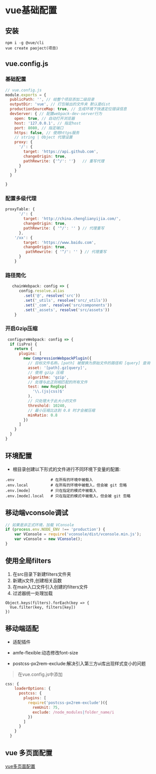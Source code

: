 # vue基础配置

## 安装

```
npm i -g @vue/cli
vue create paoject(项目)
```

## vue.config.js

### 基础配置

```javascript
// vue.config.js
module.exports = {
  publicPath: '', // 给整个项目添加二级目录
  outputDir: 'vue', // 打包输出的文件夹 默认是dist
  productionSourceMap: true, // 生成环境下快速定位错误信息
  devServer: { // 配置webpack-dev-server行为
    open: true, // 自动打开浏览器
    host: '127.0.0.1', // 指定host
    port: 8080, // 指定端口
    https: false, // 使用https服务
    // string | Object 代理设置
    proxy: {  
      '/': {
        target: 'https://api.github.com',
        changeOrigin: true,
        pathRewrite: {'^/': ''}   // 重写代理
      }
    }
  }

}
```

### 配置多级代理

```javascript
proxyTable: {
      '/': {
        target: 'http://china.chenglianyijia.com/',
        changeOrigin: true,
        pathRewrite: { '^/': '' } // 代理重写
      },
    '/xx': {
        target: 'https://www.baidu.com',
        changeOrigin: true,
         pathRewrite: { '^/': '' } // 代理重写
      }
    }
```

### 路径简化

```javascript
   chainWebpack: config => {
      config.resolve.alias
        .set('@', resolve('src'))
        .set('_utils', resolve('src/_utils'))
        .set('_com', resolve('src/components'))
        .set('_assets', resolve('src/assets'))
    }
```

### 开启Gzip压缩

``` javascript
 configureWebpack: config => {
  if (isPro) {
    return {
      plugins: [
        new CompressionWebpackPlugin({
          // 目标文件名称。[path] 被替换为原始文件的路径和 [query] 查询
          asset: '[path].gz[query]',
          // 使用 gzip 压缩
          algorithm: 'gzip',
          // 处理与此正则相匹配的所有文件
          test: new RegExp(
            '\\.(js|css)$'
          ),
          // 只处理大于此大小的文件
          threshold: 10240,
          // 最小压缩比达到 0.8 时才会被压缩
          minRatio: 0.8
        })
      ]
    }
  }
}
```

## 环境配置

- 根目录创建以下形式的文件进行不同环境下变量的配置:
```
.env                # 在所有的环境中被载入
.env.local          # 在所有的环境中被载入，但会被 git 忽略
.env.[mode]         # 只在指定的模式中被载入
.env.[mode].local   # 只在指定的模式中被载入，但会被 git 忽略
```

## 移动端vconsole调试

```javascript
// 如果是非正式环境，加载 VConsole
if (process.env.NODE_ENV !== 'production') {
    var VConsole = require('vconsole/dist/vconsole.min.js');
    var vConsole = new VConsole();
}
```


## 使用全局filters

1. 在src目录下新建filters文件夹
2. 新建js文件,创建相关函数
3. 在main入口文件引入创建的filters文件
4. 过滤器统一处理加载
```
Object.keys(filters).forEach(key => {  
  Vue.filter(key, filters[key])  
}) 
```

## 移动端适配

- 适配插件

- amfe-flexible:动态修改font-size
- postcss-px2rem-exclude:解决引入第三方ui库出现样式变小的问题
> 在vue.config.js中添加
```javascript
css: {
    loaderOptions: {
      postcss: {
        plugins: [
          require('postcss-px2rem-exclude')({
            remUnit: 75,
            exclude: /node_modules|folder_name/i
          })
        ]
      }
    }
  }
```

## vue 多页面配置

[vue多页面配置](https://juejin.im/post/5db97b86f265da4cf406f529)
